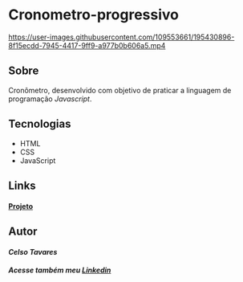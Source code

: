 # Cronometro-progressivo

https://user-images.githubusercontent.com/109553661/195430896-8f15ecdd-7945-4417-9ff9-a977b0b606a5.mp4

## Sobre

Cronômetro, desenvolvido com objetivo de praticar a linguagem de programação *Javascript*.

## Tecnologias 

*   HTML
*   CSS
*   JavaScript

## Links

#### [Projeto](https://celsotavares.github.io/cronometro-progressivo/)

## Autor

#### *Celso Tavares*
   
#####   Acesse também meu [Linkedin](https://www.linkedin.com/in/celsotavaresjunior/)
